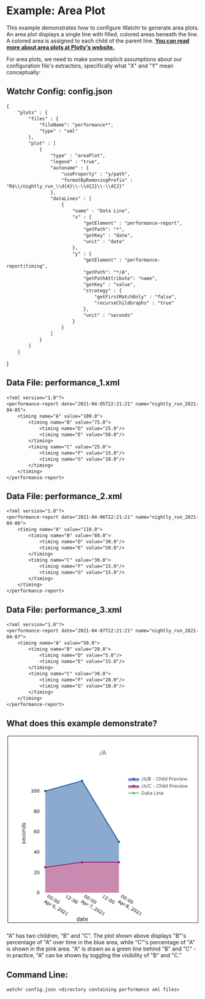 # Example:  Area Plot

This example demonstrates how to configure Watchr to generate area plots.  An area plot displays a single line with filled, colored areas beneath the line.  A colored area is assigned to each child of the parent line.  [**You can read more about area plots at Plotly's website.**](https://plotly.com/javascript/filled-area-plots/)

For area plots, we need to make some implicit assumptions about our configuration file's extractors, specifically what "X" and "Y" mean conceptually:

## Watchr Config:  config.json
	{
	    "plots" : {
	        "files" : {
	            "fileName": "performance*",
	            "type" : "xml"
	        },
	        "plot" : [
	            {
	                "type" : "areaPlot",
	                "legend" : "true",
	                "autoname" : {
	                    "useProperty" : "y/path",
	                    "formatByRemovingPrefix" : "R$\\/nightly_run_\\d{4}\\-\\d{2}\\-\\d{2}"
	                },
	                "dataLines" : [
	                    {
	                        "name" : "Data Line",
	                        "x" : {
	                            "getElement" : "performance-report",
	                            "getPath": "*",
	                            "getKey" : "date",
	                            "unit" : "date"
	                        },
	                        "y" : {
	                            "getElement" : "performance-report|timing",
	                            "getPath": "*/A",
	                            "getPathAttribute": "name",
	                            "getKey" : "value",
	                            "strategy" : {
	                                "getFirstMatchOnly" : "false",
	                                "recurseChildGraphs" : "true"
	                            },
	                            "unit" : "seconds"
	                        }
	                    }
	                ]
	            }
	        ]
	    }
}

## Data File:  performance_1.xml

	<?xml version="1.0"?>
	<performance-report date="2021-04-05T22:21:21" name="nightly_run_2021-04-05">
	    <timing name="A" value="100.0">
	        <timing name="B" value="75.0">
	            <timing name="D" value="25.0"/>
	            <timing name="E" value="50.0"/>
	        </timing>
	        <timing name="C" value="25.0">
	            <timing name="F" value="15.0"/>
	            <timing name="G" value="10.0"/>
	        </timing>
	    </timing>
	</performance-report>

## Data File: performance_2.xml

	<?xml version="1.0"?>
	<performance-report date="2021-04-06T22:21:21" name="nightly_run_2021-04-06">
	    <timing name="A" value="110.0">
	        <timing name="B" value="80.0">
	            <timing name="D" value="30.0"/>
	            <timing name="E" value="50.0"/>
	        </timing>
	        <timing name="C" value="30.0">
	            <timing name="F" value="15.0"/>
	            <timing name="G" value="15.0"/>
	        </timing>
	    </timing>
	</performance-report>

## Data File: performance_3.xml

	<?xml version="1.0"?>
	<performance-report date="2021-04-07T22:21:21" name="nightly_run_2021-04-07">
	    <timing name="A" value="50.0">
	        <timing name="B" value="20.0">
	            <timing name="D" value="5.0"/>
	            <timing name="E" value="15.0"/>
	        </timing>
	        <timing name="C" value="30.0">
	            <timing name="F" value="20.0"/>
	            <timing name="G" value="10.0"/>
	        </timing>
	    </timing>
	</performance-report>

## What does this example demonstrate?

![Area plot example](img/AreaPlotExample.png "Area plot example")

"A" has two children, "B" and "C".  The plot shown above displays "B"'s percentage of "A" over time in the blue area, while "C"'s percentage of "A" is shown in the pink area.  "A" is drawn as a green line behind "B" and "C" - in practice, "A" can be shown by toggling the visibility of "B" and "C."  

## Command Line:

	watchr config.json <directory containing performance xml files>